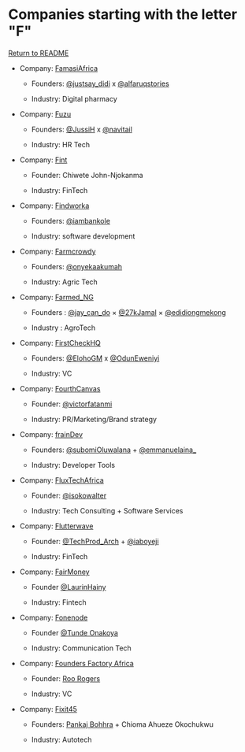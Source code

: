 # Companies starting with the letter "F"

[Return to README](../README.md)

- Company: [FamasiAfrica](https://www.famasi.africa/plans-and-pricing/)

  - Founders: [@justsay_didi](https://twitter.com/justsay_didi) x [@alfaruqstories](https://twitter.com/alfaruqstories)

  - Industry: Digital pharmacy

- Company: [Fuzu](https://www.fuzu.com)

  - Founders: [@JussiH](https://twitter.com/JussiH) x [@navitail](https://twitter.com/navitail)

  - Industry: HR Tech

- Company: [Fint](https://www.fint.ng)

  - Founder: Chiwete John-Njokanma

  - Industry: FinTech

- Company: [Findworka](https://findworka.com)

  - Founders: [@iambankole](https://twitter.com/iambankole)

  - Industry: software development

- Company: [Farmcrowdy](https://www.farmcrowdy.com)

  - Founders: [@onyekaakumah](https://twitter.com/onyekaakumah)

  - Industry: Agric Tech
  
- Company: [Farmed_NG](https://facebook.com/FarmedForte/)

  - Founders : [@jay_can_do](https://twitter.com/jay_can_do) × [@27kJamal](https://twitter.com/27kJamal) × [@edidiongmekong](https://twitter.com/edidiongmekong)

  - Industry : AgroTech

- Company: [FirstCheckHQ](https://www.firstcheck.africa/)

  - Founders: [@ElohoGM](https://twitter.com/ElohoGM) x [@OdunEweniyi](https://twitter.com/OdunEweniyi)

  - Industry: VC

- Company: [FourthCanvas](https://africachallengerbrands.com/)

  - Founder: [@victorfatanmi](https://twitter.com/victorfatanmi)

  - Industry: PR/Marketing/Brand strategy

- Company: [frainDev](https://frain.dev/)

  - Founders: [@subomiOluwalana](https://twitter.com/subomiOluwalana) + [@emmanuelaina\_](https://twitter.com/emmanuelaina_)

  - Industry: Developer Tools

- Company: [FluxTechAfrica](https://fluxtechafrica.com/)

  - Founder: [@isokowalter](https://twitter.com/isokowalter)

  - Industry: Tech Consulting + Software Services
   

- Company: [Flutterwave](https://flutterwave.com/)

  - Founder: [@TechProd_Arch](https://twitter.com/TechProd_Arch) + [@iaboyeji](https://twitter.com/iaboyeji)

  - Industry: FinTech

- Company: [FairMoney](https://fairmoney.io)

  - Founder [@LaurinHainy](https://twitter.com/LaurinHainy)
  
  - Industry: Fintech
    
- Company: [Fonenode](https://fonenode.com/)

  - Founder [@Tunde Onakoya](https://twitter.com/Tunde_OD)
  
  - Industry: Communication Tech

- Company: [Founders Factory Africa](https://www.foundersfactory.africa/)

  - Founder: [Roo Rogers](https://www.linkedin.com/in/roorogers/)

  - Industry: VC

- Company: [Fixit45](https://fixit45.com/)

  - Founders: [Pankaj Bohhra](https://www.linkedin.com/in/pankaj-bohhra-94087943/) + Chioma Ahueze Okochukwu

  - Industry: Autotech